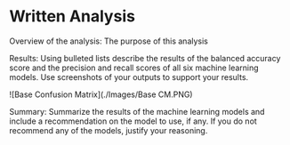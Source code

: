 # Written Analysis

Overview of the analysis: The purpose of this analysis 

Results: Using bulleted lists describe the results of the balanced accuracy score and the precision and recall scores of all six machine learning models. Use screenshots of your outputs to support your results.

![Base Confusion Matrix](./Images/Base CM.PNG)

Summary: Summarize the results of the machine learning models and include a recommendation on the model to use, if any. If you do not recommend any of the models, justify your reasoning.
